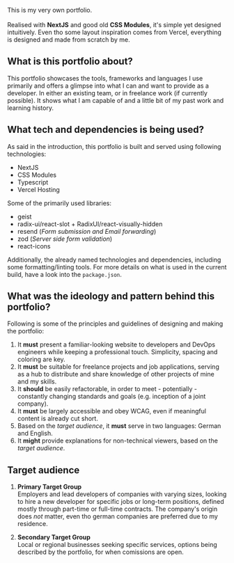 This is my very own portfolio. <br /><br />
Realised with **NextJS** and good old **CSS Modules**, it's simple yet designed intuitively. Even tho some layout inspiration comes from Vercel, everything is designed and made from scratch by me.

## What is this portfolio about?

This portfolio showcases the tools, frameworks and languages I use primarily and offers a glimpse into what I can and want to provide as a developer. In either an existing team, or in freelance work (if currently possible). It shows what I am capable of and a little bit of my past work and learning history.

## What tech and dependencies is being used?

As said in the introduction, this portfolio is built and served using following technologies:

- NextJS
- CSS Modules
- Typescript
- Vercel Hosting

Some of the primarily used libraries:

- geist
- radix-ui/react-slot + RadixUI/react-visually-hidden
- resend (_Form submission and Email forwarding_)
- zod (_Server side form validation_)
- react-icons

Additionally, the already named technologies and dependencies, including some formatting/linting tools. For more details on what is used in the current build, have a look into the `package.json`.

## What was the ideology and pattern behind this portfolio?

Following is some of the principles and guidelines of designing and making the portfolio:

1. It **must** present a familiar-looking website to developers and DevOps engineers while keeping a professional touch. Simplicity, spacing and coloring are key.
2. It **must** be suitable for freelance projects and job applications, serving as a hub to distribute and share knowledge of other projects of mine and my skills.
3. It **should** be easily refactorable, in order to meet - potentially - constantly changing standards and goals (e.g. inception of a joint company).
4. It **must** be largely accessible and obey WCAG, even if meaningful content is already cut short.
5. Based on the _target audience_, it **must** serve in two languages: German and English.
6. It **might** provide explanations for non-technical viewers, based on the _target audience_.

## Target audience

1. **Primary Target Group**<br />
   Employers and lead developers of companies with varying sizes, looking to hire a new developer for specific jobs or long-term positions, defined mostly through part-time or full-time contracts. The company's origin does _not_ matter, even tho german companies are preferred due to my residence.

2. **Secondary Target Group**<br />
   Local or regional businesses seeking specific services, options being described by the portfolio, for when comissions are open.
